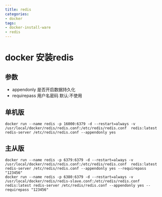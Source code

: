 ```yaml
---
title: redis
categories: 
- docker
tags:
- docker-install-ware
- redis
---
```


# docker 安装redis


## 参数
* appendonly 是否开启数据持久化
* requirepass 用户名密码 默认:不使用
## 单机版

```
docker run --name redis -p 16000:6379 -d --restart=always -v /usr/local/docker/redis/redis.conf:/etc/redis/redis.conf  redis:latest redis-server /etc/redis/redis.conf --appendonly yes 
```

## 主从版
```
docker run --name redis -p 6379:6379 -d --restart=always -v /usr/local/docker/redis/redis.conf:/etc/redis/redis.conf  redis:latest redis-server /etc/redis/redis.conf --appendonly yes --requirepass "123456"
docker run --name redis -p 6380:6379 -d --restart=always -v /usr/local/docker/redis/redis-slave.conf:/etc/redis/redis.conf  redis:latest redis-server /etc/redis/redis.conf --appendonly yes --requirepass "123456"
```